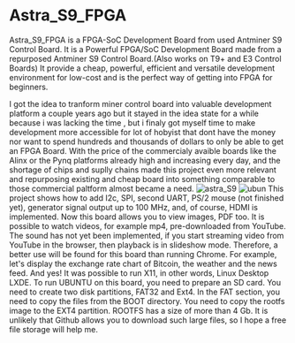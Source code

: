 # Astra_S9_FPGA
Astra_S9_FPGA is a FPGA-SoC Development Board from used Antminer S9 Control Board.
It is a Powerful FPGA/SoC Development Board made from a repurposed Antminer S9 Control Board.(Also works on T9+ and E3 Control Boards) It provide a cheap, powerful, efficient and versatile development environment for low-cost and is the perfect way of getting into FPGA for beginners.

I got the idea to tranform miner control board into valuable development platform a couple years ago but it stayed in the idea state for a while because i was lacking the time , but i finaly got myself time to make development more accessible for lot of hobyist that dont have the money nor want to spend hundreds and thousands of dollars to only be able to get an FPGA Board. With the price of the commercialy avaible boards like the Alinx or the Pynq platforms already high and increasing every day, and the shortage of chips and suplly chains made this project even more relevant and repurposing existing and cheap board into something comparable to those commercial paltform almost became a need.
![astra_S9](https://github.com/astranome/Astra_S9_FPGA/assets/36866164/6c7fab8c-ea6c-4d7e-a985-55440a636fb7)
![ubun](https://github.com/astranome/Astra_S9_FPGA/assets/36866164/6ee16010-37d4-4a46-909a-a471a75b5c6d)
This project shows how to add I2c, SPI, second UART, PS/2 mouse (not finished yet), generator signal output up to 100 MHz, and, of course, HDMI is implemented. Now this board allows you to view images, PDF too. It is possible to watch videos, for example mp4, pre-downloaded from YouTube. The sound has not yet been implemented, if you start streaming video from YouTube in the browser, then playback is in slideshow mode. Therefore, a better use will be found for this board than running Chrome. For example, let's display the exchange rate chart of Bitcoin, the weather and the news feed.
And yes! It was possible to run X11, in other words, Linux Desktop LXDE. 
To run UBUNTU on this board, you need to prepare an SD card. You need to create two disk partitions, FAT32 and Ext4. In the FAT section, you need to copy the files from the BOOT directory.
You need to copy the rootfs image to the EXT4 partition. ROOTFS has a size of more than 4 Gb. It is unlikely that Github allows you to download such large files, so I hope a free file storage will help me.

